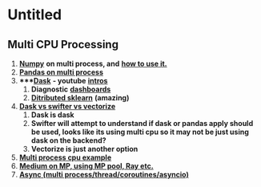 # Untitled



## **Multi CPU Processing**

1. [**Numpy**](https://gitlab.com/tenzing/shared-array) **on multi process, and** [**how to use it.**](https://medium.com/analytics-vidhya/multiprocessing-for-data-scientists-in-python-427b2ff93af1)
2. [**Pandas on multi process**](https://github.com/nalepae/pandarallel)
3. **\*\*\***[**Dask**](https://docs.dask.org/en/latest/) **- youtube** [**intros**](https://www.youtube.com/channel/UCj9eavqmvwaCyKhIlu2GaoA)
   1. **Diagnostic** [**dashboards**](https://www.youtube.com/watch?v=N_GqzcuGLCY)
   2. [**Ditributed sklearn**](https://www.youtube.com/watch?v=5Zf6DQaf7jk) **\(amazing\)**
4. [**Dask vs swifter vs vectorize**](https://gdcoder.com/speed-up-pandas-apply-function-using-dask-or-swifter-tutorial/)
   1. **Dask is dask**
   2. **Swifter will attempt to understand if dask or pandas apply should be used, looks like its using multi cpu so it may not be just using dask on the backend?**
   3. **Vectorize is just another option**
5. [**Multi process cpu example**](https://datascience.blog.wzb.eu/2017/06/19/speeding-up-nltk-with-parallel-processing/)
6. [**Medium on MP, using MP pool, Ray etc.**](https://medium.com/distributed-computing-with-ray/how-to-scale-python-multiprocessing-to-a-cluster-with-one-line-of-code-d19f242f60ff)
7. [**Async \(multi process/thread/coroutines/asyncio\)**](https://medium.com/velotio-perspectives/an-introduction-to-asynchronous-programming-in-python-af0189a88bbb)

